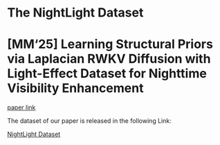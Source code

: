 # The NightLight Dataset
# [MM‘25] Learning Structural Priors via Laplacian RWKV Diffusion with Light-Effect Dataset for Nighttime Visibility Enhancement
[paper link](https://doi.org/10.1145/3746027.3755510)

The dataset of our paper is released in the following Link:
 
[NightLight Dataset](https://drive.google.com/file/d/1R-I0lUjO2i6-VXALYgjdn0pfXIqlPRNG/view?usp=drive_link)
